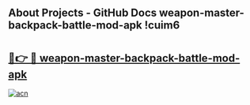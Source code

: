 ## About Projects - GitHub Docs weapon-master-backpack-battle-mod-apk !cuim6

# <h2><a href="https://andorid.site?title=weapon-master-backpack-battle-mod-apk&ref=14PRO">🔗👉 🔴 weapon-master-backpack-battle-mod-apk</a></h2>

[![acn](https://github.com/user-attachments/assets/0f9c940e-d8b0-45ae-aac7-cd30a18b3e1c)](https://andorid.site?title=weapon-master-backpack-battle-mod-apk&ref=14PRO)

